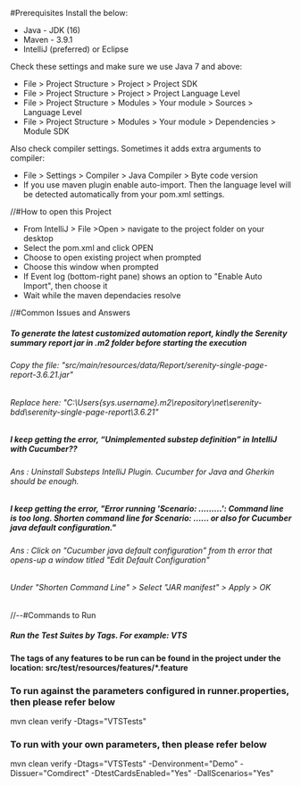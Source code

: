 #Prerequisites
Install the below:
* Java - JDK (16)
* Maven - 3.9.1
* IntelliJ (preferred) or Eclipse

Check these settings and make sure we use Java 7 and above:
* File > Project Structure > Project > Project SDK
* File > Project Structure > Project > Project Language Level
* File > Project Structure > Modules > Your module > Sources > Language Level
* File > Project Structure > Modules > Your module > Dependencies > Module SDK

Also check compiler settings. Sometimes it adds extra arguments to compiler:
* File > Settings > Compiler > Java Compiler > Byte code version
* If you use maven plugin enable auto-import. Then the language level will be detected automatically from your pom.xml settings.

//#How to open this Project
* From IntelliJ > File >Open > navigate to the project folder on your desktop
* Select the pom.xml and click OPEN
* Choose to open existing project when prompted
* Choose this window when prompted
* If Event log (bottom-right pane) shows an option to "Enable Auto Import", then choose it
* Wait while the maven dependacies resolve

//#Common Issues and Answers

##### To generate the latest customized automation report, kindly the Serenity summary report jar in .m2 folder before starting the execution
###### Copy the file: "src/main/resources/data/Report/serenity-single-page-report-3.6.21.jar"
###### Replace here: "C:\Users\{sys.username}\.m2\repository\net\serenity-bdd\serenity-single-page-report\3.6.21"

##### I keep getting the error, “Unimplemented substep definition” in IntelliJ with Cucumber??
###### Ans : Uninstall Substeps IntelliJ Plugin. Cucumber for Java and Gherkin should be enough.

##### I keep getting the error, "Error running 'Scenario: .........': Command line is too long. Shorten command line for Scenario: ...... or also for Cucumber java default configuration."
###### Ans : Click on "Cucumber java default configuration" from th error that opens-up a window titled "Edit Default Configuration"
###### Under "Shorten Command Line" > Select "JAR manifest" > Apply > OK


//--#Commands to Run

##### Run the Test Suites by Tags. For example: VTS
#### The tags of any features to be run can be found in the project under the location: src/test/resources/features/*.feature 
### To run against the parameters configured in runner.properties, then please refer below
mvn clean verify -Dtags="VTSTests"
### To run with your own parameters, then please refer below
mvn clean verify -Dtags="VTSTests" -Denvironment="Demo" -Dissuer="Comdirect" -DtestCardsEnabled="Yes" -DallScenarios="Yes" 
